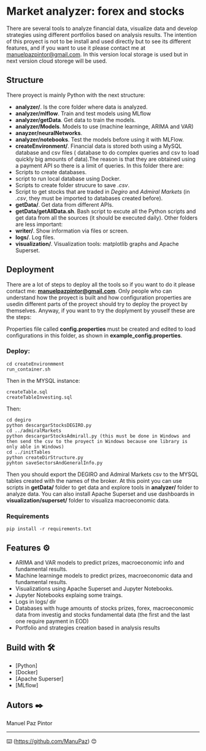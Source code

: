 # Market analyzer: forex and stocks

There are several tools to analyze financial data, visualize data and develop strategies using different portfolios based on analysis results. The intention of this proyect is not to be install and used directly but to see its different features, and if you want to use it please contact me at manuelpazpintor@gmail.com.
In this version  local storage is used but in next version cloud storege will be used.
## Structure
There proyect is mainly Python with the next structure:
* **analyzer/**. Is the core folder where data is analyzed.
*	**analyzer/mlflow**. Train and test models using MLflow
*	**analyzer/getData**. Get data to train the models.
*	**analyzer/Models**. Models to use (machine learninge, ARIMA and VAR)
*	**anayzer/neuralNetworks**.
*	**analyzer/notebooks**. Test the models before using it with MLFlow.
* **createEnvironment/**. Financial data is stored both using a MySQL database and csv files ( database to  do complex queries and csv to load quickly big amounts of data).The reason is that they are obtained using a payment API so there is a limit of queries. In this folder there are:
*	Scripts to create databases. 
*	script to run local database using Docker.
*	Scripts to create folder strucure to save *.csv*.
*	Script to get stocks that are traded in *Degiro* and *Admiral Markets* (in *.csv*, they must be imported to databases created before).
* **getData/**. Get data from different APIs.
*	**getData/getAllData.sh**. Bash script to excute all the Python scripts and get data from all the sources (it should be executed daily).
Other folders are less important:
* **writer/**. Show information via files or screen.
* **logs/**. Log files.
* **visualization/**. Visualization tools: matplotlib graphs and Apache Superset.
## Deployment
There are a lot of steps to deploy all the tools so if you want to do it please contact me: **manuelpazpintor@gmail.com**. Only people who can understand how the proyect is built and how configuration properties are usedin different parts of the proyect should try to deploy the proyect by themselves.
Anyway, if you want to try the doplyment by youself these are the steps:

Properties file called **config.properties** must be created and edited to load configurations in this folder, as shown in **example_config.properties**.

### Deploy:

```
cd createEnvironmment
run_container.sh
```
Then in the MYSQL instance:
```
createTable.sql
createTableInvesting.sql
```
Then:
```
cd degiro
python descargarStocksDEGIRO.py
cd ../admiralMarkets
python descargarStocksAdmirall.py (this must be done in Windows and then send the csv to the proyect in Windows because one library is only able in Windows)
cd ../initTables
python createDirStructure.py
pyhton saveSectorsAndGeneralInfo.py
```
Then you should export the DEGIRO and Admiral Markets csv to the MYSQL tables created with the names of the broker.
At this point you can use scripts in **getData/** folder to get data and explore tools in **analyzer/** folder to analyze data. You  can also install Apache Superset and use dashboards in **visualization/superset/** folder to visualiza macroeconomic data.
### Requirements

```
pip install -r requirements.txt
```

## Features ⚙️
 
* ARIMA and VAR models to predict prizes, macroeconomic info and fundamental results.
* Machine learninge models to predict prizes, macroeconomic data and fundamental results.
* Visualizations using Apache Superset and Jupyter Notebooks.
* Jupyter Notebooks explaing some traings.
* Logs in logs/ dir
* Databases with huge amounts of stocks prizes, forex, macroeconomic data from investig and stocks fundamental data (the first and the last one require payment in EOD)
* Portfolio and strategies creation based in analysis results
## Build with 🛠️

* [Python]
* [Docker]
* [Apache Superser]
* [MLflow]



## Autors ✒️
Manuel Paz Pintor



---
⌨️ (https://github.com/ManuPaz) 😊
